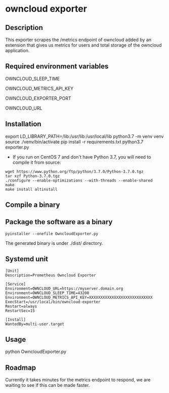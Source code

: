 # owncloud exporter

## Description

This exporter scrapes the /metrics endpoint of owncloud added by an extension that gives us metrics for users and total storage of the owncloud application.

## Required environment variables

OWNCLOUD_SLEEP_TIME

OWNCLOUD_METRICS_API_KEY

OWNCLOUD_EXPORTER_PORT

OWNCLOUD_URL

## Installation
export LD_LIBRARY_PATH=/lib:/usr/lib:/usr/local/lib
python3.7 -m venv venv
source ./venv/bin/activate
pip install -r requirements.txt
python3.7 exporter.py


* If you run on CentOS 7 and don't have Python 3.7, you will need to compile it from source:
```
wget https://www.python.org/ftp/python/3.7.0/Python-3.7.0.tgz
tar xzf Python-3.7.0.tgz
./configure --enable-optimizations --with-threads --enable-shared
make
make install altinstall
```

## Compile a binary

## Package the software as a binary
`pyinstaller --onefile OwncloudExporter.py`

The generated binary is under ./dist/ directory.

## Systemd unit

```
[Unit]
Description=Prometheus Owncloud Exporter

[Service]
Environment=OWNCLOUD_URL=https://myserver.domain.org
Environment=OWNCLOUD_SLEEP_TIME=43200
Environment=OWNCLOUD_METRICS_API_KEY=XXXXXXXXXXXXXXXXXXXXXXXXXXXX
ExecStart=/usr/local/bin/owncloud-exporter
Restart=always
RestartSec=15

[Install]
WantedBy=multi-user.target
```

## Usage

python OwncloudExporter.py

## Roadmap

Currently it takes minutes for the metrics endpoint to respond, we are waiting to see if this can be made faster.
